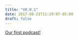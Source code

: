```yaml
---
title: "V0.0.1"
date: 2017-08-21T11:29:07-05:00
draft: false
---
```


[Our first podcast!](https://randomjabber.blob.core.windows.net/podcast/minimallyviable_podcast-v0.0.1.mp3)
